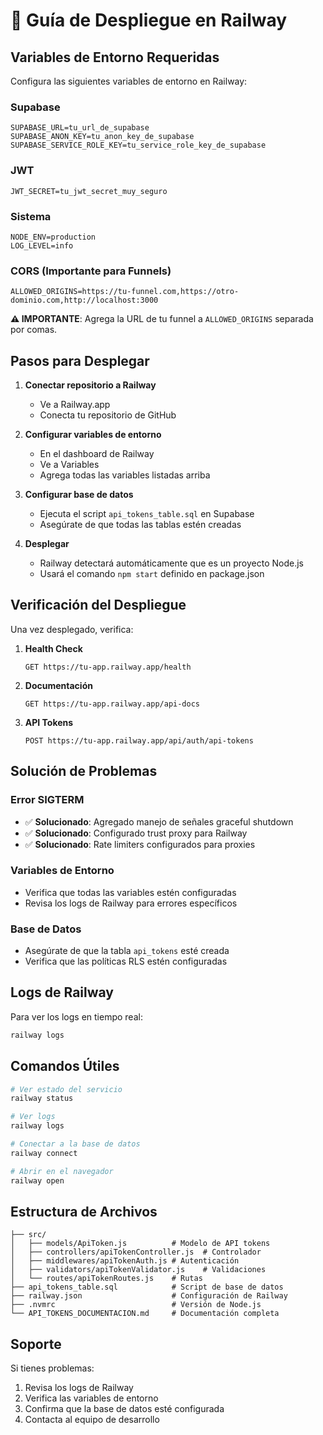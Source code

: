 # 🚀 Guía de Despliegue en Railway

## Variables de Entorno Requeridas

Configura las siguientes variables de entorno en Railway:

### Supabase

```
SUPABASE_URL=tu_url_de_supabase
SUPABASE_ANON_KEY=tu_anon_key_de_supabase
SUPABASE_SERVICE_ROLE_KEY=tu_service_role_key_de_supabase
```

### JWT

```
JWT_SECRET=tu_jwt_secret_muy_seguro
```

### Sistema

```
NODE_ENV=production
LOG_LEVEL=info
```

### CORS (Importante para Funnels)

```
ALLOWED_ORIGINS=https://tu-funnel.com,https://otro-dominio.com,http://localhost:3000
```

**⚠️ IMPORTANTE**: Agrega la URL de tu funnel a `ALLOWED_ORIGINS` separada por comas.

## Pasos para Desplegar

1. **Conectar repositorio a Railway**

   - Ve a Railway.app
   - Conecta tu repositorio de GitHub

2. **Configurar variables de entorno**

   - En el dashboard de Railway
   - Ve a Variables
   - Agrega todas las variables listadas arriba

3. **Configurar base de datos**

   - Ejecuta el script `api_tokens_table.sql` en Supabase
   - Asegúrate de que todas las tablas estén creadas

4. **Desplegar**
   - Railway detectará automáticamente que es un proyecto Node.js
   - Usará el comando `npm start` definido en package.json

## Verificación del Despliegue

Una vez desplegado, verifica:

1. **Health Check**

   ```
   GET https://tu-app.railway.app/health
   ```

2. **Documentación**

   ```
   GET https://tu-app.railway.app/api-docs
   ```

3. **API Tokens**
   ```
   POST https://tu-app.railway.app/api/auth/api-tokens
   ```

## Solución de Problemas

### Error SIGTERM

- ✅ **Solucionado**: Agregado manejo de señales graceful shutdown
- ✅ **Solucionado**: Configurado trust proxy para Railway
- ✅ **Solucionado**: Rate limiters configurados para proxies

### Variables de Entorno

- Verifica que todas las variables estén configuradas
- Revisa los logs de Railway para errores específicos

### Base de Datos

- Asegúrate de que la tabla `api_tokens` esté creada
- Verifica que las políticas RLS estén configuradas

## Logs de Railway

Para ver los logs en tiempo real:

```bash
railway logs
```

## Comandos Útiles

```bash
# Ver estado del servicio
railway status

# Ver logs
railway logs

# Conectar a la base de datos
railway connect

# Abrir en el navegador
railway open
```

## Estructura de Archivos

```
├── src/
│   ├── models/ApiToken.js          # Modelo de API tokens
│   ├── controllers/apiTokenController.js  # Controlador
│   ├── middlewares/apiTokenAuth.js # Autenticación
│   ├── validators/apiTokenValidator.js    # Validaciones
│   └── routes/apiTokenRoutes.js    # Rutas
├── api_tokens_table.sql            # Script de base de datos
├── railway.json                    # Configuración de Railway
├── .nvmrc                          # Versión de Node.js
└── API_TOKENS_DOCUMENTACION.md     # Documentación completa
```

## Soporte

Si tienes problemas:

1. Revisa los logs de Railway
2. Verifica las variables de entorno
3. Confirma que la base de datos esté configurada
4. Contacta al equipo de desarrollo
